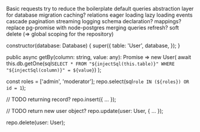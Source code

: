Basic requests
try to reduce the boilerplate
default queries
abstraction layer for database
migration
caching?
relations
eager loading
lazy loading
events
cascade
pagination
streaming
logging
schema declaration?
mappings?
replace pg-promise with node-postgres
merging queries
refresh?
soft delete (=> global scoping for the repository)

constructor(database: Database) {
    super({
        table: 'User',
        database,
    });
}

public async getBy(column: string, value: any): Promise<User> => new User(
    await this.db.getOne(sql`
        SELECT *
        FROM "${injectSql(this.table)}"
        WHERE "${injectSql(column)}" = ${value}
    `)
);

const roles = ['admin', 'moderator'];
repo.select(sql`role IN (${roles}) OR id = 1`);

// TODO returning record?
repo.insert({ ... });

// TODO return new user object?
repo.update(user: User, { ... });

repo.delete(user: User);

